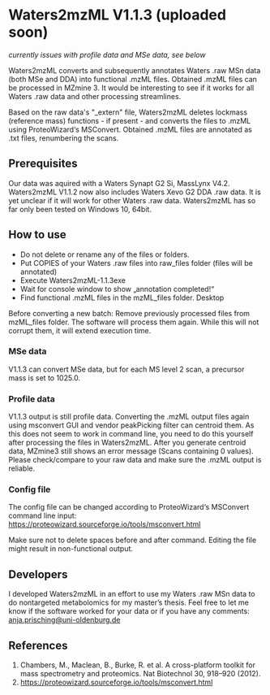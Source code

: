 # Waters2mzML V1.1.3 (uploaded soon)

*currently issues with profile data and MSe data, see below*


Waters2mzML converts and subsequently annotates Waters .raw MSn data (both MSe and DDA) into functional .mzML files. Obtained .mzML files can be processed in MZmine 3. It would be interesting to see if it works for all Waters .raw data and other processing streamlines.

Based on the raw data's "_extern" file, Waters2mzML deletes lockmass (reference mass) functions - if present - and converts the files to .mzML using ProteoWizard‘s MSConvert. Obtained .mzML files are annotated as .txt files, renumbering the scans.

## Prerequisites
Our data was aquired with a Waters Synapt G2 Si, MassLynx V4.2. Waters2mzML V1.1.2 now also includes Waters Xevo G2 DDA .raw data.
It is yet unclear if it will work for other Waters .raw data.
Waters2mzML has so far only been tested on Windows 10, 64bit.

## How to use
-	Do not delete or rename any of the files or folders.
-	Put COPIES of your Waters .raw files into raw_files folder (files will be annotated)
-	Execute Waters2mzML-1.1.3exe
-	Wait for console window to show „annotation completed!“
-	Find functional .mzML files in the mzML_files folder. Desktop

Before converting a new batch: Remove previously processed files from mzML_files folder. The software will process them again. While this will not corrupt them, it will extend execution time.

### MSe data

V1.1.3 can convert MSe data, but for each MS level 2 scan, a precursor mass is set to 1025.0.

### Profile data

V1.1.3 output is still profile data. Converting the .mzML output files again using msconvert GUI and vendor peakPicking filter can centroid them. As this does not seem to work in command line, you need to do this yourself after processing the files in Waters2mzML.
After you generate centroid data, MZmine3 still shows an error message (Scans containing 0 values). Please check/compare to your raw data and make sure the .mzML output is reliable.


### Config file

The config file can be changed according to ProteoWizard‘s MSConvert command line input: https://proteowizard.sourceforge.io/tools/msconvert.html

Make sure not to delete spaces before and after command. Editing the file might result in non-functional output.


## Developers

I developed Waters2mzML in an effort to use my Waters .raw MSn data to do nontargeted metabolomics for my master’s thesis. Feel free to let me know if the software worked for your data or if you have any comments:
anja.prisching@uni-oldenburg.de


## References

1.	Chambers, M., Maclean, B., Burke, R. et al. A cross-platform toolkit for mass spectrometry and proteomics. Nat Biotechnol 30, 918–920 (2012).
2.	https://proteowizard.sourceforge.io/tools/msconvert.html  
